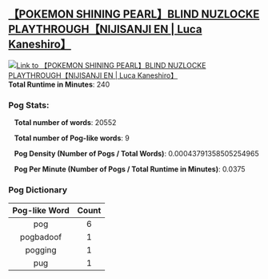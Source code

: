 ## [【POKEMON SHINING PEARL】BLIND NUZLOCKE PLAYTHROUGH【NIJISANJI EN | Luca Kaneshiro】](https://www.youtube.com/watch?v=YAPgOmwzdM4)
[![Link to 【POKEMON SHINING PEARL】BLIND NUZLOCKE PLAYTHROUGH【NIJISANJI EN | Luca Kaneshiro】](https://img.youtube.com/vi/YAPgOmwzdM4/0.jpg)](https://www.youtube.com/watch?v=YAPgOmwzdM4)
**Total Runtime in Minutes**: 240

### **Pog Stats:**

&nbsp;&nbsp;&nbsp;**Total number of words**: 20552

&nbsp;&nbsp;&nbsp;**Total number of Pog-like words**: 9

&nbsp;&nbsp;&nbsp;**Pog Density (Number of Pogs / Total Words)**: 0.00043791358505254965

&nbsp;&nbsp;&nbsp;**Pog Per Minute (Number of Pogs / Total Runtime in Minutes)**: 0.0375

### **Pog Dictionary**
**Pog-like Word** | **Count**
:---: | :---:
pog | 6
pogbadoof | 1
pogging | 1
pug | 1


